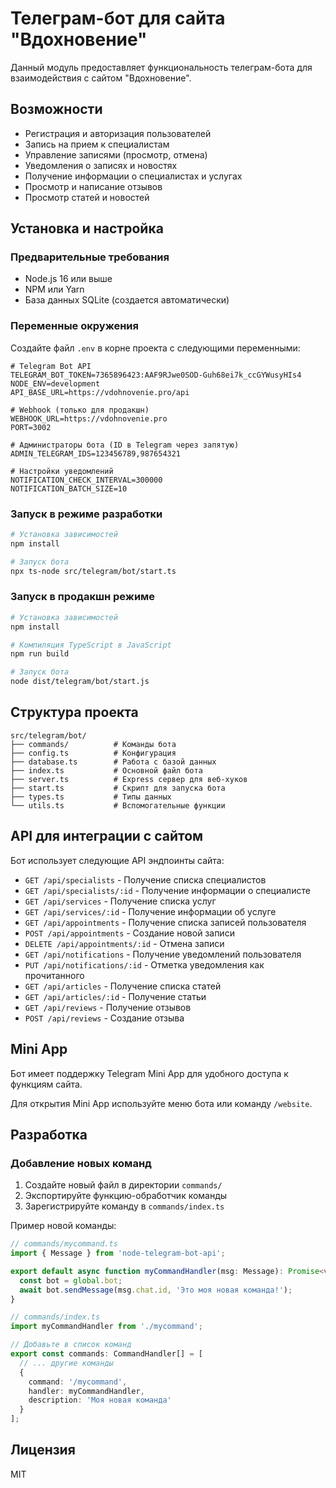 # Телеграм-бот для сайта "Вдохновение"

Данный модуль предоставляет функциональность телеграм-бота для взаимодействия с сайтом "Вдохновение".

## Возможности

- Регистрация и авторизация пользователей
- Запись на прием к специалистам
- Управление записями (просмотр, отмена)
- Уведомления о записях и новостях
- Получение информации о специалистах и услугах
- Просмотр и написание отзывов
- Просмотр статей и новостей

## Установка и настройка

### Предварительные требования

- Node.js 16 или выше
- NPM или Yarn
- База данных SQLite (создается автоматически)

### Переменные окружения

Создайте файл `.env` в корне проекта с следующими переменными:

```
# Telegram Bot API
TELEGRAM_BOT_TOKEN=7365896423:AAF9RJwe0SOD-Guh68ei7k_ccGYWusyHIs4
NODE_ENV=development
API_BASE_URL=https://vdohnovenie.pro/api

# Webhook (только для продакшн)
WEBHOOK_URL=https://vdohnovenie.pro
PORT=3002

# Администраторы бота (ID в Telegram через запятую)
ADMIN_TELEGRAM_IDS=123456789,987654321

# Настройки уведомлений
NOTIFICATION_CHECK_INTERVAL=300000
NOTIFICATION_BATCH_SIZE=10
```

### Запуск в режиме разработки

```bash
# Установка зависимостей
npm install

# Запуск бота
npx ts-node src/telegram/bot/start.ts
```

### Запуск в продакшн режиме

```bash
# Установка зависимостей
npm install

# Компиляция TypeScript в JavaScript
npm run build

# Запуск бота
node dist/telegram/bot/start.js
```

## Структура проекта

```
src/telegram/bot/
├── commands/          # Команды бота
├── config.ts          # Конфигурация
├── database.ts        # Работа с базой данных
├── index.ts           # Основной файл бота
├── server.ts          # Express сервер для веб-хуков
├── start.ts           # Скрипт для запуска бота
├── types.ts           # Типы данных
└── utils.ts           # Вспомогательные функции
```

## API для интеграции с сайтом

Бот использует следующие API эндпоинты сайта:

- `GET /api/specialists` - Получение списка специалистов
- `GET /api/specialists/:id` - Получение информации о специалисте
- `GET /api/services` - Получение списка услуг
- `GET /api/services/:id` - Получение информации об услуге
- `GET /api/appointments` - Получение списка записей пользователя
- `POST /api/appointments` - Создание новой записи
- `DELETE /api/appointments/:id` - Отмена записи
- `GET /api/notifications` - Получение уведомлений пользователя
- `PUT /api/notifications/:id` - Отметка уведомления как прочитанного
- `GET /api/articles` - Получение списка статей
- `GET /api/articles/:id` - Получение статьи
- `GET /api/reviews` - Получение отзывов
- `POST /api/reviews` - Создание отзыва

## Mini App

Бот имеет поддержку Telegram Mini App для удобного доступа к функциям сайта.

Для открытия Mini App используйте меню бота или команду `/website`.

## Разработка

### Добавление новых команд

1. Создайте новый файл в директории `commands/`
2. Экспортируйте функцию-обработчик команды
3. Зарегистрируйте команду в `commands/index.ts`

Пример новой команды:

```typescript
// commands/mycommand.ts
import { Message } from 'node-telegram-bot-api';

export default async function myCommandHandler(msg: Message): Promise<void> {
  const bot = global.bot;
  await bot.sendMessage(msg.chat.id, 'Это моя новая команда!');
}

// commands/index.ts
import myCommandHandler from './mycommand';

// Добавьте в список команд
export const commands: CommandHandler[] = [
  // ... другие команды
  {
    command: '/mycommand',
    handler: myCommandHandler,
    description: 'Моя новая команда'
  }
];
```

## Лицензия

MIT 